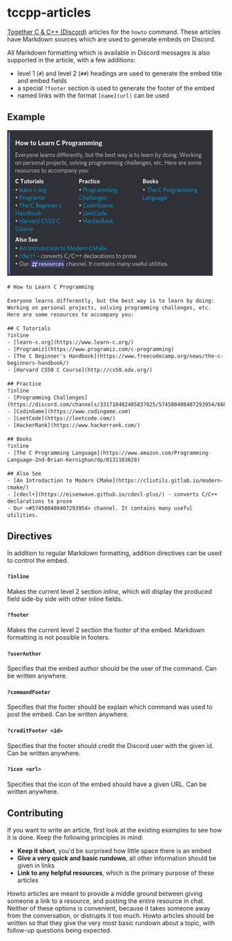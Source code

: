 # tccpp-articles

[Together C &amp; C++ (Discord)](https://discord.gg/tccpp) articles for the `howto` command.
These articles have Markdown sources which are used to generate embeds on Discord.

All Markdown formatting which is available in Discord messages is also supported in the article, with a few additions:
- level 1 (`#`) and level 2 (`##`) headings are used to generate the embed title and embed fields
- a special `?footer` section is used to generate the footer of the embed
- named links with the format `[name](url)` can be used

## Example

![Discord embed article about C Programming](example.png)
```
# How to Learn C Programming

Everyone learns differently, but the best way is to learn by doing:
Working on personal projects, solving programming challenges, etc.
Here are some resources to accompany you:

## C Tutorials
?inline
- [learn-c.org](https://www.learn-c.org/)
- [Programiz](https://www.programiz.com/c-programming)
- [The C Beginner's Handbook](https://www.freecodecamp.org/news/the-c-beginners-handbook/)
- [Harvard CS50 C Course](http://cs50.edx.org/)

## Practice
?inline
- [Programming Challenges](https://discord.com/channels/331718482485837825/574580408407293954/668548805779652649)
- [CodinGame](https://www.codingame.com)
- [LeetCode](https://leetcode.com/)
- [HackerRank](https://www.hackerrank.com/)

## Books
?inline
- [The C Programming Language](https://www.amazon.com/Programming-Language-2nd-Brian-Kernighan/dp/0131103628)

## Also See
- [An Introduction to Modern CMake](https://cliutils.gitlab.io/modern-cmake/)
- [cdecl+](https://eisenwave.github.io/cdecl-plus/) - converts C/C++ declarations to prose
- Our <#574580408407293954> channel. It contains many useful utilities.
```

## Directives

In addition to regular Markdown formatting, addition directives can be used to control the embed.

#### `?inline`
Makes the current level 2 section *inline*, which will display the produced field side-by side with other inline fields.

#### `?footer`
Makes the current level 2 section the footer of the embed.
Markdown formatting is not possible in footers.

#### `?userAuthor`
Specifies that the embed author should be the user of the command.
Can be written anywhere.

#### `?commandFooter`
Specifies that the footer should be explain which command was used to post the embed.
Can be written anywhere.

#### `?creditFooter <id>`
Specifies that the footer should credit the Discord user with the given id.
Can be written anywhere.

#### `?icon <url>`
Specifies that the icon of the embed should have a given URL.
Can be written anywhere.

## Contributing

If you want to write an article, first look at the existing examples to see how it is done.
Keep the following principles in mind:
- **Keep it short**, you'd be surprised how little space there is an embed
- **Give a very quick and basic rundown**, all other information should be given in links
- **Link to any helpful resources**, which is the primary purpose of these articles

Howto articles are meant to provide a middle ground between giving someone a link to a resource,
and posting the entire resource in chat.
Neither of these options is convenient, because it takes someone away from the conversation,
or distrupts it too much.
Howto articles should be written so that they give the very most basic rundown about a topic,
with follow-up questions being expected.
